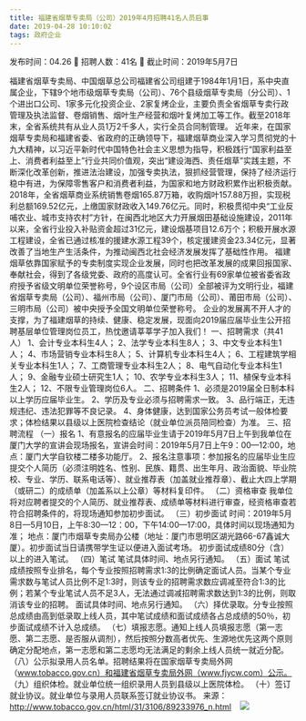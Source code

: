 ```yaml
---
title: 福建省烟草专卖局（公司）2019年4月招聘41名人员启事
date: 2019-04-28 10:10:02
tags: 政府企业
---
```

发布时间：04.26   🌟   招聘人数：41名   🌈   截止时间：2019年5月7日
<!-- more -->
福建省烟草专卖局、中国烟草总公司福建省公司组建于1984年1月1日，系中央直属企业，下辖9个地市级烟草专卖局（公司）、76个县级烟草专卖局（分公司）、1个进出口公司、1家多元化投资企业、2家复烤企业，主要负责全省烟草专卖行政管理及执法监督、卷烟销售、烟叶生产经营和烟叶复烤加工等工作。截至2018年末，全省系统共有从业人员1万2千多人，实行全员合同制管理。
近年来，在国家烟草专卖局和福建省委、省政府的正确领导下，福建烟草商业深入学习贯彻党的十九大精神，以习近平新时代中国特色社会主义思想为指导，积极践行“国家利益至上、消费者利益至上”行业共同价值观，突出“建设海西、责任烟草”实践主题，不断深化改革创新，推进法治建设，加强专卖执法，狠抓经营管理，保持了经济运行稳中有进，为保障零售客户和消费者利益，为国家和地方财政积累作出积极贡献。2018年，全省烟草商业系统销售卷烟165.87万箱，收购烟叶157.88万担，实现税利总额169.52亿元，上缴国家财政收入149.76亿元。同时，积极贯彻中央“工业反哺农业、城市支持农村”方针，在闽西北地区大力开展烟田基础设施建设，2011年以来，全省行业投入补贴资金超过31亿元，建设烟基项目12.6万个；积极开展水源工程建设，全省已通过核准的援建水源工程39个，核定援建资金23.34亿元，显著改善了当地生产生活条件，为推动闽西北社会经济发展发挥了基础性作用。
福建烟草依靠国家赋予的专卖制度实现企业发展，同时也把改革发展的成果回报国家、奉献社会，得到了各级党委、政府的高度认可。全省行业有69家单位被省委省政府授予省级文明单位荣誉称号，9个设区市局（公司）全部被评为文明行业，福建省烟草专卖局（公司）、福州市局（公司）、厦门市局（公司）、莆田市局（公司）、三明市局（公司）被中央授予全国文明单位荣誉称号。
企业的发展离不开人才的支撑，为了福建烟草的持续、健康、稳定发展，现面向2019届应届毕业生公开招聘基层单位管理岗位员工，热忱邀请莘莘学子加入我们！
一、招聘需求（共41人）
1、会计专业本科生4人；
2、法学专业本科生8人；
3、中文专业本科生1人；
4、市场营销专业本科生8人；
5、计算机专业本科生4人；
6、工程建筑学相关专业本科生1人；
7、工商管理专业本科生2人；
8、电气自动化专业本科生1人；
9、金融专业硕士研究生1人；
10、农学专业本科生3人；
11、植保专业本科生2人；
12、不限专业管理岗位6人。
二、招聘条件
1、必须是2019届全日制本科以上学历应届毕业生。
2、学历及专业必须与招聘需求一致。
3、品行端正，无违规违纪、违法犯罪等不良记录。
4、身体健康，达到国家公务员考试一般体检要求；体检结果以县级以上医院检查结论（就业单位派员陪同检查）为准。
三、招聘流程
（一）报名
1、有意报名的应届毕业生请于2019年5月7日上午到我单位在厦门大学的宣讲会现场报名，宣讲会时间：2019年5月7日上午9：00—12:00，地点：厦门大学自钦楼二楼多功能厅。
2、报名注意事项：参加报名的应届毕业生应提交个人简历（必须注明姓名、性别、民族、籍贯、出生年月、政治面貌、毕业院校、专业、学历、联系电话等）、就业推荐表（加盖就业推荐章）、截止大四上学期（或研二）的成绩单（加盖系以上公章）等材料复印件。
（二）资格审查
我单位将对应聘者提交的个人简历、就业推荐表、成绩单等材料进行审查，经资格审查若符合招聘条件的，将现场通知参加初步面试。
（三）初步面试
时间：2019年5月8日—5月10日，上午8:30­—12：00，下午14:00—17:00，具体时间以现场通知为准；
地点：厦门市烟草专卖局办公楼（地址：厦门市思明区湖光路66-67鑫诚大厦）。初步面试当日请携带学生证以便进入面试考场。
初步面试成绩80分（含）以上的进入笔试。
（四）笔试
笔试具体时间、地点另行通知。
（五）面试
笔试成绩按照专业排名，每个专业按照招聘需求1:3的比例确定面试人员。当某个专业需求数与笔试人员比例不足1:3时，则该专业的招聘需求数应调减至符合1:3的比例；若某个专业笔试人员不足3人，无法通过调减招聘需求数达到1:3的比例，则取消该专业的招聘。
面试具体时间、地点另行通知。
（六）择优录取。分专业按照总成绩由高到低录取上线人员，其中笔试成绩和面试成绩各占总成绩的50％，初步面试成绩不计入总成绩。
（七）填报志愿。通知上线人员填报志愿（第一志愿、第二志愿、是否服从调剂），然后按照分数高者优先、生源地优先这两个原则确定分配地点，第一志愿和第二志愿均无法满足的剩余上线人员统一就近分配。
（八）公示拟录用人员名单。招聘结果将在国家烟草专卖局外网（www.tobacco.gov.cn）和福建省烟草专卖局外网（www.fjycw.com）公示。
（九）组织体检。就业单位统一组织录用人员到县级以上医院体检。
（十）签订就业协议。就业单位与录用人员联系签订就业协议书。
来源：
http://www.tobacco.gov.cn/html/31/3106/89233976_n.html
 
 ![](https://cdn.weiweiblog.cn/20181015134814.png)